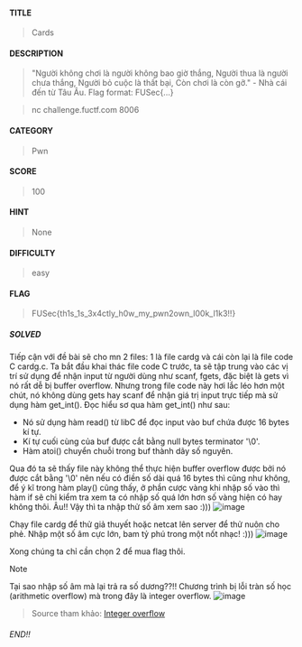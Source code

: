 #### TITLE
>Cards
#### DESCRIPTION
> "Người không chơi là người không bao giờ thắng, Người thua là người chưa thắng, Người bỏ cuộc là thất bại, Còn chơi là còn gỡ." - Nhà cái đến từ Tâu Âu. Flag format: FUSec{...}

>nc challenge.fuctf.com 8006
#### CATEGORY
>Pwn
#### SCORE
>100
#### HINT
>None
#### DIFFICULTY
>easy
#### FLAG
>FUSec{th1s_1s_3x4ctly_h0w_my_pwn2own_l00k_l1k3!!}
##### SOLVED
Tiếp cận với đề bài sẽ cho mn 2 files: 1 là file cardg và cái còn lại là file code C cardg.c. Ta bắt đầu khai thác file code C trước, ta sẽ tập trung vào các vị trí sử dụng để nhận input từ người dùng như scanf, fgets, đặc biệt là gets vì nó rất dễ bị buffer overflow. Nhưng trong file code này hơi lắc léo hơn một chút, nó không dùng gets hay scanf để nhận giá trị input trực tiếp mà sử dụng hàm get_int(). Đọc hiểu sơ qua hàm get_int() như sau:
- Nó sử dụng hàm read() từ libC để đọc input vào buf chứa được 16 bytes kí tự.
- Kí tự cuối cùng của buf được cắt bằng null bytes terminator '\0'.
- Hàm atoi() chuyển chuỗi trong buf thành dãy số nguyên.

Qua đó ta sẽ thấy file này không thể thực hiện buffer overflow được bởi nó được cắt bằng '\0' nên nếu có điền số dài quá 16 bytes thì cũng như không, để ý kĩ trong hàm play() cũng thấy, ở phần cược vàng khi nhập số vào thì hàm if sẽ chỉ kiểm tra xem ta có nhập số quá lớn hơn số vàng hiện có hay không thôi. Âu!! Vậy thì ta nhập thử số âm xem sao :)))
![image](https://github.com/uS3rR00t05/2024/assets/165979681/e82332a9-e506-4f9f-9d29-2efcf384bf8e)

Chạy file cardg để thử giả thuyết hoặc netcat lên server để thử nuôn cho phẻ. Nhập một số âm cực lớn, bam tỷ phú trong một nốt nhạc! :)))
![image](https://github.com/uS3rR00t05/2024/assets/165979681/6d0556fa-5753-467d-90e3-9c3a7b99e099)

Xong chúng ta chỉ cần chọn 2 để mua flag thôi.

>[!NOTE]
>Tại sao nhập số âm mà lại trả ra số dương??!! Chương trình bị lỗi tràn số học (arithmetic overflow) mà trong đây là integer overflow.
>![image](https://github.com/uS3rR00t05/2024/assets/165979681/d5b9cd57-a836-4c6c-b82d-43abfa4179e3)

>Source tham khảo: [Integer overflow](https://www.youtube.com/watch?v=Dbbh_lrbgAU)
###### END!!
